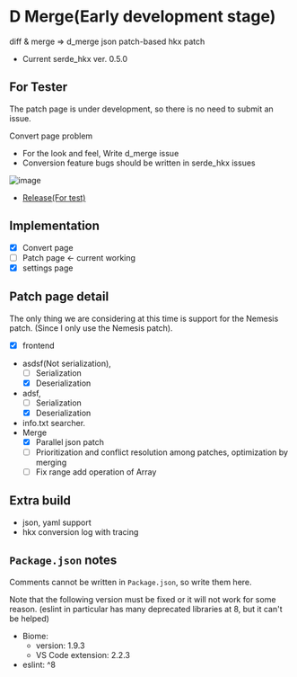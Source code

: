 # D Merge(Early development stage)

diff & merge => d_merge json patch-based hkx patch

- Current serde_hkx ver. 0.5.0

## For Tester

The patch page is under development, so there is no need to submit an issue.

Convert page problem

- For the look and feel, Write d_merge issue
- Conversion feature bugs should be written in serde_hkx issues

![image](https://github.com/user-attachments/assets/1b8f0a0b-8aa2-4bd3-9cba-f75a6ff9095d)

- [Release(For test)](https://github.com/SARDONYX-sard/d-merge/releases)

## Implementation

- [x] Convert page
- [ ] Patch page <- current working
- [x] settings page

## Patch page detail

The only thing we are considering at this time is support for the Nemesis patch.
(Since I only use the Nemesis patch).

- [x] frontend
- asdsf(Not serialization),
  - [ ] Serialization
  - [x] Deserialization
- adsf,
  - [ ] Serialization
  - [x] Deserialization
- info.txt searcher.
- Merge
  - [x] Parallel json patch
  - [ ] Prioritization and conflict resolution among patches, optimization by
        merging
  - [ ] Fix range add operation of Array

## Extra build

- json, yaml support
- hkx conversion log with tracing

## `Package.json` notes

Comments cannot be written in `Package.json`, so write them here.

Note that the following version must be fixed or it will not work for some
reason. (eslint in particular has many deprecated libraries at 8, but it can't
be helped)

- Biome:
  - version: 1.9.3
  - VS Code extension: 2.2.3
- eslint: ^8
